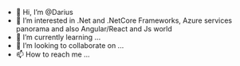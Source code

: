 - 👋 Hi, I’m @Darius
- 👀 I’m interested in .Net and .NetCore Frameworks, Azure services panorama and also Angular/React and Js world 
- 🌱 I’m currently learning ...
- 💞️ I’m looking to collaborate on ...
- 📫 How to reach me ...

<!---
DariusGitRepo/DariusGitRepo is a ✨ special ✨ repository because its `README.md` (this file) appears on your GitHub profile.
You can click the Preview link to take a look at your changes.
--->
